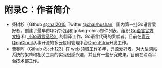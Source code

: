 # 附录C：作者简介

- 柴树杉（Github [@chai2010](https://github.com/chai2010); Twitter [@chaishushan](https://twitter.com/chaishushan)）国内第一批Go语言爱好者，创建了最早的QQ讨论组和golang-china邮件列表，组织 [Go语言官方文档](https://github.com/golang-china) 和 [《Go语言圣经》](https://github.com/golang-china/gopl-zh) 的翻译工作，Go语言代码的贡献者。目前在[青云QingCloud](https://www.qingcloud.com/)从事开源的多云应用管理平台[OpenPitrix](https://github.com/openpitrix/openpitrix)开发工作。
- 曹春晖（Gtihub [@cch123](https://github.com/cch123)）在 web 领域工作多年，开源爱好者。对大型网站系统的架构和相关工具的实现很感兴趣，并且有一些研究成果。目前在滴滴平台技术部工作。
